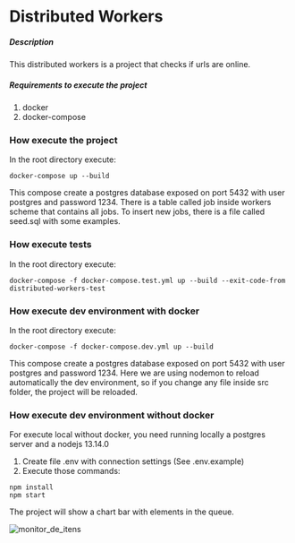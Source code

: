 # Distributed Workers

##### Description
This distributed workers is a project that checks if urls are online.

##### Requirements to execute the project
1. docker
2. docker-compose

### How execute the project
In the root directory execute:
```
docker-compose up --build
```
This compose create a postgres database exposed on port 5432 with user postgres and password 1234.
There is a table called job inside workers scheme that contains all jobs.
To insert new jobs, there is a file called seed.sql with some examples.

### How execute tests
In the root directory execute:
```
docker-compose -f docker-compose.test.yml up --build --exit-code-from distributed-workers-test
```

### How execute dev environment with docker
In the root directory execute:
```
docker-compose -f docker-compose.dev.yml up --build
```
This compose create a postgres database exposed on port 5432 with user postgres and password 1234.
Here we are using nodemon to reload automatically the dev environment, so if you change any file inside src folder, the project will be reloaded.

### How execute dev environment without docker
For execute local without docker, you need running locally a postgres server and a nodejs 13.14.0
1. Create file .env with connection settings (See .env.example)
2. Execute those commands:
```
npm install
npm start
```
The project will show a chart bar with elements in the queue.

![monitor_de_itens](https://user-images.githubusercontent.com/3290510/94356764-6968b280-0068-11eb-9a40-4c61de6bd108.png)
